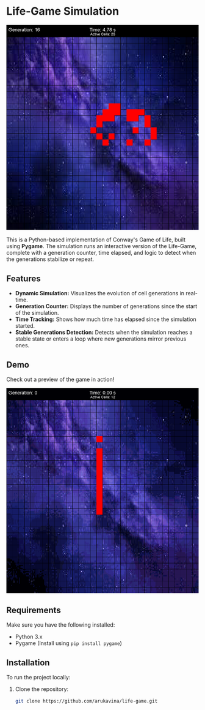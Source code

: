 # Life-Game Simulation

![Life Game Simulation](https://raw.githubusercontent.com/arukavina/life-game/refs/heads/main/static/media/gol.png)

This is a Python-based implementation of Conway's Game of Life, built using **Pygame**. The simulation runs an interactive version of the Life-Game, complete with a generation counter, time elapsed, and logic to detect when the generations stabilize or repeat.

## Features

- **Dynamic Simulation:** Visualizes the evolution of cell generations in real-time.
- **Generation Counter:** Displays the number of generations since the start of the simulation.
- **Time Tracking:** Shows how much time has elapsed since the simulation started.
- **Stable Generations Detection:** Detects when the simulation reaches a stable state or enters a loop where new generations mirror previous ones.

## Demo

Check out a preview of the game in action!

![Life Game Simulation](https://raw.githubusercontent.com/arukavina/life-game/refs/heads/main/static/media/gol.gif)

## Requirements

Make sure you have the following installed:

- Python 3.x
- Pygame (Install using `pip install pygame`)

## Installation

To run the project locally:

1. Clone the repository:
   ```bash
   git clone https://github.com/arukavina/life-game.git

